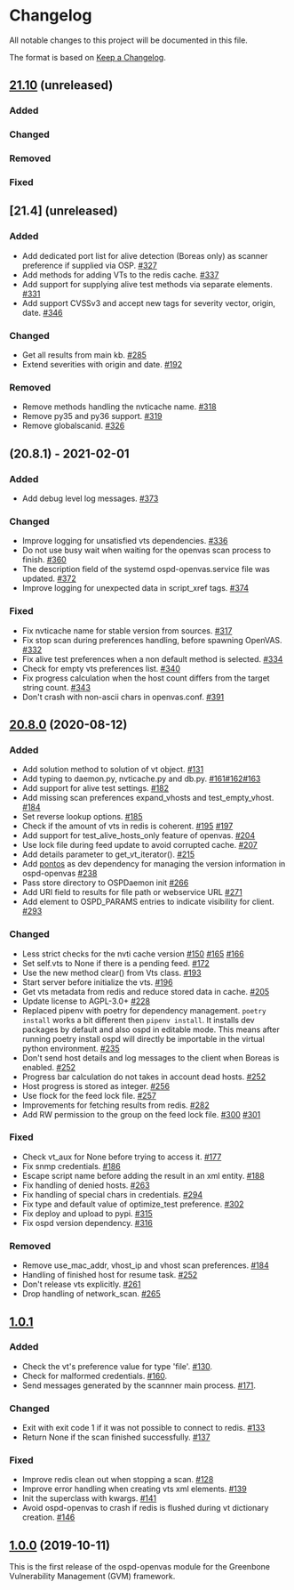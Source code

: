 # Changelog

All notable changes to this project will be documented in this file.

The format is based on [Keep a Changelog](https://keepachangelog.com/en/1.0.0/).

## [21.10] (unreleased)

### Added
### Changed
### Removed
### Fixed

[21.10]: https://github.com/greenbone/ospd-openvas/compare/ospd-openvas-21.04...master

## [21.4] (unreleased)

### Added
- Add dedicated port list for alive detection (Boreas only) as scanner preference if supplied via OSP. [#327](https://github.com/greenbone/ospd-openvas/pull/327)
- Add methods for adding VTs to the redis cache. [#337](https://github.com/greenbone/ospd-openvas/pull/337)
- Add support for supplying alive test methods via separate elements. [#331](https://github.com/greenbone/ospd-openvas/pull/331)
- Add support CVSSv3 and accept new tags for severity vector, origin, date. [#346](https://github.com/greenbone/ospd-openvas/pull/346)

### Changed
- Get all results from main kb. [#285](https://github.com/greenbone/ospd-openvas/pull/285)
- Extend severities with origin and date. [#192](https://github.com/greenbone/ospd-openvas/pull/192)

### Removed
- Remove methods handling the nvticache name. [#318](https://github.com/greenbone/ospd-openvas/pull/318)
- Remove py35 and py36 support. [#319](https://github.com/greenbone/ospd-openvas/pull/319)
- Remove globalscanid. [#326](https://github.com/greenbone/ospd-openvas/pull/326)

[unreleased]: https://github.com/greenbone/ospd-openvas/compare/ospd-openvas-20.08...master

## (20.8.1) - 2021-02-01

### Added
- Add debug level log messages. [#373](https://github.com/greenbone/ospd-openvas/pull/373)

### Changed
- Improve logging for unsatisfied vts dependencies. [#336](https://github.com/greenbone/ospd-openvas/pull/336)
- Do not use busy wait when waiting for the openvas scan process to finish. [#360](https://github.com/greenbone/ospd-openvas/pull/360)
- The description field of the systemd ospd-openvas.service file was updated. [#372](https://github.com/greenbone/ospd-openvas/pull/372)
- Improve logging for unexpected data in script_xref tags. [#374](https://github.com/greenbone/ospd-openvas/pull/374)

### Fixed
- Fix nvticache name for stable version from sources. [#317](https://github.com/greenbone/ospd-openvas/pull/317)
- Fix stop scan during preferences handling, before spawning OpenVAS. [#332](https://github.com/greenbone/ospd-openvas/pull/332)
- Fix alive test preferences when a non default method is selected. [#334](https://github.com/greenbone/ospd-openvas/pull/334)
- Check for empty vts preferences list. [#340](https://github.com/greenbone/ospd-openvas/pull/340)
- Fix progress calculation when the host count differs from the target string count. [#343](https://github.com/greenbone/ospd-openvas/pull/343)
- Don't crash with non-ascii chars in openvas.conf. [#391](https://github.com/greenbone/ospd-openvas/pull/381)

[20.8.1]: https://github.com/greenbone/ospd-openvas/compare/v20.8.0...ospd-openvas-20.08

## [20.8.0] (2020-08-12)

### Added
- Add solution method to solution of vt object. [#131](https://github.com/greenbone/ospd-openvas/pull/131)
- Add typing to daemon.py, nvticache.py and db.py. [#161](https://github.com/greenbone/ospd-openvas/pull/161)[#162](https://github.com/greenbone/ospd-openvas/pull/162)[#163](https://github.com/greenbone/ospd-openvas/pull/163)
- Add support for alive test settings. [#182](https://github.com/greenbone/ospd-openvas/pull/182)
- Add missing scan preferences expand_vhosts and test_empty_vhost. [#184](https://github.com/greenbone/ospd-openvas/pull/184)
- Set reverse lookup options. [#185](https://github.com/greenbone/ospd-openvas/pull/185)
- Check if the amount of vts in redis is coherent.
  [#195](https://github.com/greenbone/ospd-openvas/pull/195)
  [#197](https://github.com/greenbone/ospd-openvas/pull/197)
- Add support for test_alive_hosts_only feature of openvas. [#204](https://github.com/greenbone/ospd-openvas/pull/204)
- Use lock file during feed update to avoid corrupted cache. [#207](https://github.com/greenbone/ospd-openvas/pull/207)
- Add details parameter to get_vt_iterator(). [#215](https://github.com/greenbone/ospd-openvas/pull/215)
- Add [pontos](https://github.com/greenbone/pontos) as dev dependency for
  managing the version information in ospd-openvas [#238](https://github.com/greenbone/ospd-openvas/pull/238)
- Pass store directory to OSPDaemon init [#266](https://github.com/greenbone/ospd-openvas/pull/266)
- Add URI field to results for file path or webservice URL [#271](https://github.com/greenbone/ospd-openvas/pull/271)
- Add element to OSPD_PARAMS entries to indicate visibility for client. [#293](https://github.com/greenbone/ospd-openvas/pull/293)

### Changed
- Less strict checks for the nvti cache version
  [#150](https://github.com/greenbone/ospd-openvas/pull/150)
  [#165](https://github.com/greenbone/ospd-openvas/pull/165)
  [#166](https://github.com/greenbone/ospd-openvas/pull/166)
- Set self.vts to None if there is a pending feed. [#172](https://github.com/greenbone/ospd-openvas/pull/172)
- Use the new method clear() from Vts class. [#193](https://github.com/greenbone/ospd-openvas/pull/193)
- Start server before initialize the vts. [#196](https://github.com/greenbone/ospd-openvas/pull/196)
- Get vts metadata from redis and reduce stored data in cache. [#205](https://github.com/greenbone/ospd-openvas/pull/205)
- Update license to AGPL-3.0+ [#228](https://github.com/greenbone/ospd-openvas/pull/228)
- Replaced pipenv with poetry for dependency management. `poetry install` works
  a bit different then `pipenv install`. It installs dev packages by default and
  also ospd in editable mode. This means after running poetry install ospd will
  directly be importable in the virtual python environment. [#235](https://github.com/greenbone/ospd-openvas/pull/235)
- Don't send host details and log messages to the client when Boreas is enabled. [#252](https://github.com/greenbone/ospd-openvas/pull/252)
- Progress bar calculation do not takes in account dead hosts. [#252](https://github.com/greenbone/ospd-openvas/pull/252)
- Host progress is stored as integer. [#256](https://github.com/greenbone/ospd-openvas/pull/256)
- Use flock for the feed lock file. [#257](https://github.com/greenbone/ospd-openvas/pull/257)
- Improvements for fetching results from redis. [#282](https://github.com/greenbone/ospd-openvas/pull/282)
- Add RW permission to the group on the feed lock file.
  [#300](https://github.com/greenbone/ospd-openvas/pull/300)
  [#301](https://github.com/greenbone/ospd-openvas/pull/301)

### Fixed
- Check vt_aux for None before trying to access it. [#177](https://github.com/greenbone/ospd-openvas/pull/177)
- Fix snmp credentials. [#186](https://github.com/greenbone/ospd-openvas/pull/186)
- Escape script name before adding the result in an xml entity. [#188](https://github.com/greenbone/ospd-openvas/pull/188)
- Fix handling of denied hosts. [#263](https://github.com/greenbone/ospd-openvas/pull/263)
- Fix handling of special chars in credentials. [#294](https://github.com/greenbone/ospd-openvas/pull/294)
- Fix type and default value of optimize_test preference. [#302](https://github.com/greenbone/ospd-openvas/pull/302)
- Fix deploy and upload to pypi. [#315](https://github.com/greenbone/ospd-openvas/pull/315)
- Fix ospd version dependency. [#316](https://github.com/greenbone/ospd-openvas/pull/316)

### Removed
- Remove use_mac_addr, vhost_ip and vhost scan preferences. [#184](https://github.com/greenbone/ospd-openvas/pull/184)
- Handling of finished host for resume task. [#252](https://github.com/greenbone/ospd-openvas/pull/252)
- Don't release vts explicitly. [#261](https://github.com/greenbone/ospd-openvas/pull/261)
- Drop handling of network_scan. [#265](https://github.com/greenbone/ospd-openvas/pull/265)

[20.8.0]: https://github.com/greenbone/ospd-openvas/compare/ospd-openvas-1.0...ospd-openvas-20.08

## [1.0.1]

### Added
- Check the vt's preference value for type 'file'. [#130](https://github.com/greenbone/ospd-openvas/pull/130).
- Check for malformed credentials. [#160](https://github.com/greenbone/ospd-openvas/pull/160).
- Send messages generated by the scannner main process. [#171](https://github.com/greenbone/ospd-openvas/pull/171).

### Changed
- Exit with exit code 1 if it was not possible to connect to redis. [#133](https://github.com/greenbone/ospd-openvas/pull/133)
- Return None if the scan finished successfully. [#137](https://github.com/greenbone/ospd-openvas/pull/137)

### Fixed
- Improve redis clean out when stopping a scan. [#128](https://github.com/greenbone/ospd-openvas/pull/128)
- Improve error handling when creating vts xml elements. [#139](https://github.com/greenbone/ospd-openvas/pull/139)
- Init the superclass with kwargs. [#141](https://github.com/greenbone/ospd-openvas/pull/141)
- Avoid ospd-openvas to crash if redis is flushed during vt dictionary creation. [#146](https://github.com/greenbone/ospd-openvas/pull/146)

[1.0.1]: https://github.com/greenbone/ospd-openvas/compare/v1.0.0...ospd-openvas-1.0

## [1.0.0] (2019-10-11)

This is the first release of the ospd-openvas module for the Greenbone
Vulnerability Management (GVM) framework.

[1.0.0]: https://github.com/greenbone/ospd-openvas/compare/v1.0.0
